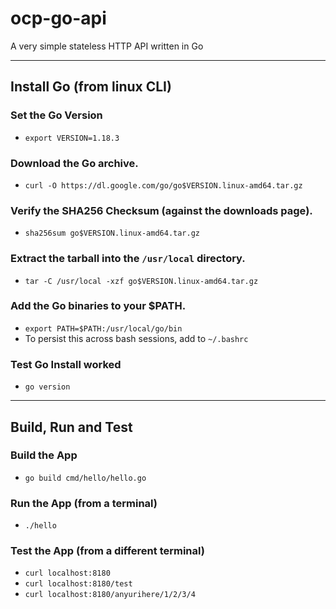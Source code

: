 # ocp-go-api
A very simple stateless HTTP API written in Go

---

## Install Go (from linux CLI)

### Set the Go Version
- `export VERSION=1.18.3`

### Download the Go archive.
- `curl -O https://dl.google.com/go/go$VERSION.linux-amd64.tar.gz`

### Verify the SHA256 Checksum (against the downloads page).
- `sha256sum go$VERSION.linux-amd64.tar.gz`

### Extract the tarball into the `/usr/local` directory.
- `tar -C /usr/local -xzf go$VERSION.linux-amd64.tar.gz`

### Add the Go binaries to your $PATH.
- `export PATH=$PATH:/usr/local/go/bin`
- To persist this across bash sessions, add to `~/.bashrc`

### Test Go Install worked
- `go version`

---

## Build, Run and Test

### Build the App
- `go build cmd/hello/hello.go`

### Run the App (from a terminal)
- `./hello`

### Test the App (from a different terminal)
- `curl localhost:8180`
- `curl localhost:8180/test`
- `curl localhost:8180/anyurihere/1/2/3/4`
